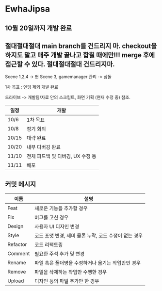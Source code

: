 # EwhaJipsa

## 10월 20일까지 개발 완료

## 절대절대절대 main branch를 건드리지 마. checkout을 하지도 말고 매주 개발 끝나고 합칠 때에만!!! merge 후에 접근할 수 있다. 절대절대절대 건드리지마.

Scene 1,2,4 -> 현
Scene 3, gamemanager 관리 -> 삼돌

1차 목표 : 엔딩 제외 개발 완료

드라이브 -> 개발팀/자료 안의 스크립트, 화면 기획 (현재 수정 중) 참조.

|일정|개발|
|---|---|
|10/6|1차 목표|
|10/8|정기 회의|
|10/15|대략 완료|
|10/20|내부 디버깅 완료|
|11/10|전체 피드백 및 디버깅, UX 수정 등|
|11/11|배포|



## 커밋 메시지

| 이름 | 설명 |
| --- | --- |
| Feat | 새로운 기능을 추가할 경우 |
| Fix | 버그를 고친 경우 |
| Design | 사용자 UI 디자인 변경 |
| Style | 코드 포맷 변경, 세미 콜론 누락, 코드 수정이 없는 경우 |
| Refactor | 코드 리팩토링 |
| Comment | 필요한 주석 추가 및 변경 |
| Rename | 파일 혹은 폴더명을 수정하거나 옮기는 작업만인 경우 |
| Remove | 파일을 삭제하는 작업만 수행한 경우 |
| Upload | 디자인 등의 파일 추가만 한 경우 |

